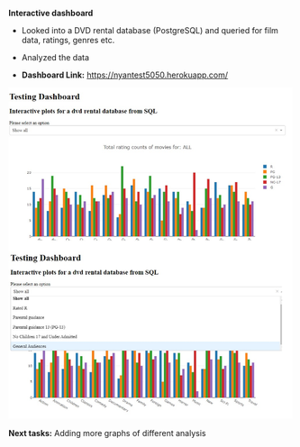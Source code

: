 **Interactive dashboard**

- Looked into a DVD rental database (PostgreSQL) and queried for film data, ratings, genres etc.
- Analyzed the data

- **Dashboard Link:** https://nyantest5050.herokuapp.com/

<img src="dashboard_pic.jpg" width="650">


**Next tasks:** Adding more graphs of different analysis
